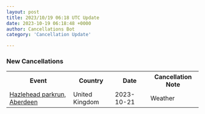 ```yaml
---
layout: post
title: 2023/10/19 06:18 UTC Update
date: 2023-10-19 06:18:48 +0000
author: Cancellations Bot
category: 'Cancellation Update'

---
```


<h3>New Cancellations</h3>
<div class='hscrollable'>
<table style='width: 100%'>
    <tr>
        <th>Event</th>
        <th>Country</th>
        <th>Date</th>
        <th>Cancellation Note</th>
    </tr>
    <tr>
        <td><a href="https://www.parkrun.org.uk/hazlehead">Hazlehead parkrun, Aberdeen</a></td>
        <td>United Kingdom</td>
        <td>2023-10-21</td>
        <td>Weather</td>
    </tr>
</table>
</div>
